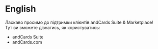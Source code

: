 # English

Ласкаво просимо до підтримки клієнтів andCards Suite & Marketplace! Тут ви зможете дізнатись, як користуватись:

* andCards Suite
* andCards.com

